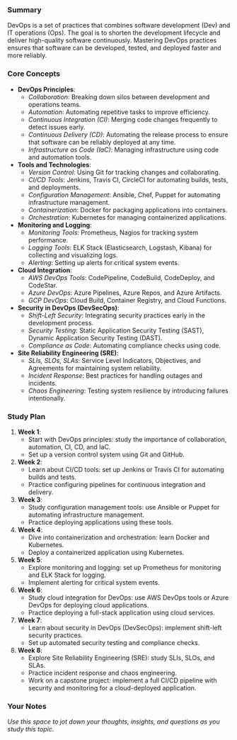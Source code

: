 ### Summary

DevOps is a set of practices that combines software development (Dev) and IT operations (Ops). The goal is to shorten the development lifecycle and deliver high-quality software continuously. Mastering DevOps practices ensures that software can be developed, tested, and deployed faster and more reliably.

### Core Concepts

- **DevOps Principles**:
    - _Collaboration_: Breaking down silos between development and operations teams.
    - _Automation_: Automating repetitive tasks to improve efficiency.
    - _Continuous Integration (CI)_: Merging code changes frequently to detect issues early.
    - _Continuous Delivery (CD)_: Automating the release process to ensure that software can be reliably deployed at any time.
    - _Infrastructure as Code (IaC)_: Managing infrastructure using code and automation tools.
- **Tools and Technologies**:
    - _Version Control_: Using Git for tracking changes and collaborating.
    - _CI/CD Tools_: Jenkins, Travis CI, CircleCI for automating builds, tests, and deployments.
    - _Configuration Management_: Ansible, Chef, Puppet for automating infrastructure management.
    - _Containerization_: Docker for packaging applications into containers.
    - _Orchestration_: Kubernetes for managing containerized applications.
- **Monitoring and Logging**:
    - _Monitoring Tools_: Prometheus, Nagios for tracking system performance.
    - _Logging Tools_: ELK Stack (Elasticsearch, Logstash, Kibana) for collecting and visualizing logs.
    - _Alerting_: Setting up alerts for critical system events.
- **Cloud Integration**:
    - _AWS DevOps Tools_: CodePipeline, CodeBuild, CodeDeploy, and CodeStar.
    - _Azure DevOps_: Azure Pipelines, Azure Repos, and Azure Artifacts.
    - _GCP DevOps_: Cloud Build, Container Registry, and Cloud Functions.
- **Security in DevOps (DevSecOps)**:
    - _Shift-Left Security_: Integrating security practices early in the development process.
    - _Security Testing_: Static Application Security Testing (SAST), Dynamic Application Security Testing (DAST).
    - _Compliance as Code_: Automating compliance checks using code.
- **Site Reliability Engineering (SRE)**:
    - _SLIs, SLOs, SLAs_: Service Level Indicators, Objectives, and Agreements for maintaining system reliability.
    - _Incident Response_: Best practices for handling outages and incidents.
    - _Chaos Engineering_: Testing system resilience by introducing failures intentionally.

### Study Plan

1. **Week 1**:
    - Start with DevOps principles: study the importance of collaboration, automation, CI, CD, and IaC.
    - Set up a version control system using Git and GitHub.
2. **Week 2**:
    - Learn about CI/CD tools: set up Jenkins or Travis CI for automating builds and tests.
    - Practice configuring pipelines for continuous integration and delivery.
3. **Week 3**:
    - Study configuration management tools: use Ansible or Puppet for automating infrastructure management.
    - Practice deploying applications using these tools.
4. **Week 4**:
    - Dive into containerization and orchestration: learn Docker and Kubernetes.
    - Deploy a containerized application using Kubernetes.
5. **Week 5**:
    - Explore monitoring and logging: set up Prometheus for monitoring and ELK Stack for logging.
    - Implement alerting for critical system events.
6. **Week 6**:
    - Study cloud integration for DevOps: use AWS DevOps tools or Azure DevOps for deploying cloud applications.
    - Practice deploying a full-stack application using cloud services.
7. **Week 7**:
    - Learn about security in DevOps (DevSecOps): implement shift-left security practices.
    - Set up automated security testing and compliance checks.
8. **Week 8**:
    - Explore Site Reliability Engineering (SRE): study SLIs, SLOs, and SLAs.
    - Practice incident response and chaos engineering.
    - Work on a capstone project: implement a full CI/CD pipeline with security and monitoring for a cloud-deployed application.



### Your Notes

_Use this space to jot down your thoughts, insights, and questions as you study this topic._